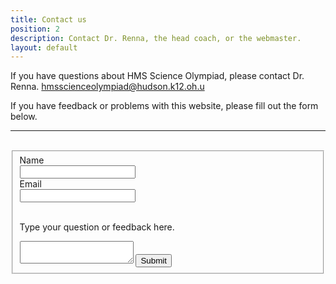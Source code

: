 ```yaml
---
title: Contact us
position: 2
description: Contact Dr. Renna, the head coach, or the webmaster.
layout: default
---
```


If you have questions about HMS Science Olympiad, please contact Dr. Renna.
[hmsscienceolympiad@hudson.k12.oh.u](mailto:hmsscienceolympiad@hudson.k12.oh.u)


<p> If you have feedback or problems with this website, please fill out the form below.
<hr>
<br>
<form id="contact" name="contact" netlify>
<fieldset>
<label for="name">Name
</label>
<br>
<input type="text" id="name" name="name">
<br>
<label for="email"> Email </label>
<br>
<input type="email" id="email" name="email">
<br>
<br>
<p> Type your question or feedback here. </p>
<textarea name="comment" form="contact">
</textarea>
<input type="submit" value="Submit">
</fieldset>
</form>